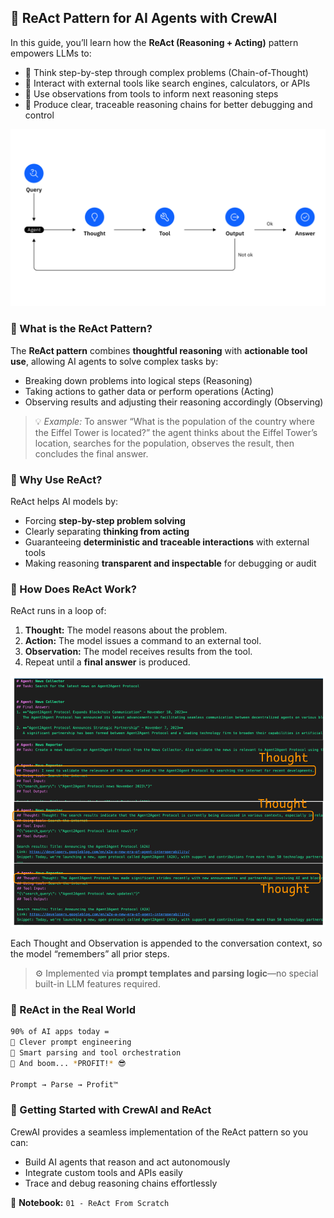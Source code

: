 

## 🤖 ReAct Pattern for AI Agents with CrewAI

In this guide, you’ll learn how the **ReAct (Reasoning + Acting)** pattern empowers LLMs to:

* 🧠 Think step-by-step through complex problems (Chain-of-Thought)
* 🔧 Interact with external tools like search engines, calculators, or APIs
* 🔄 Use observations from tools to inform next reasoning steps
* 🎯 Produce clear, traceable reasoning chains for better debugging and control

<img src="img/image2.png" alt="ReAct Overview" />



### 📌 What is the ReAct Pattern?

The **ReAct pattern** combines **thoughtful reasoning** with **actionable tool use**, allowing AI agents to solve complex tasks by:

* Breaking down problems into logical steps (Reasoning)
* Taking actions to gather data or perform operations (Acting)
* Observing results and adjusting their reasoning accordingly (Observing)

> 💡 *Example:* To answer “What is the population of the country where the Eiffel Tower is located?” the agent thinks about the Eiffel Tower’s location, searches for the population, observes the result, then concludes the final answer.



### 📌 Why Use ReAct?

ReAct helps AI models by:

* Forcing **step-by-step problem solving**
* Clearly separating **thinking from acting**
* Guaranteeing **deterministic and traceable interactions** with external tools
* Making reasoning **transparent and inspectable** for debugging or audit



### 📌 How Does ReAct Work?

ReAct runs in a loop of:

1. **Thought:** The model reasons about the problem.
2. **Action:** The model issues a command to an external tool.
3. **Observation:** The model receives results from the tool.
4. Repeat until a **final answer** is produced.

<img src="img/react1.png" alt="ReAct Reasoning Example" />


Each Thought and Observation is appended to the conversation context, so the model “remembers” all prior steps.

> ⚙️ Implemented via **prompt templates and parsing logic**—no special built-in LLM features required.



### 📌 ReAct in the Real World

```bash
90% of AI apps today =
🧠 Clever prompt engineering
🔧 Smart parsing and tool orchestration
💸 And boom... *PROFIT!* 😎

Prompt → Parse → Profit™
```



### 📌 Getting Started with CrewAI and ReAct

CrewAI provides a seamless implementation of the ReAct pattern so you can:

* Build AI agents that reason and act autonomously
* Integrate custom tools and APIs easily
* Trace and debug reasoning chains effortlessly

📓 **Notebook:** `01 - ReAct From Scratch`

